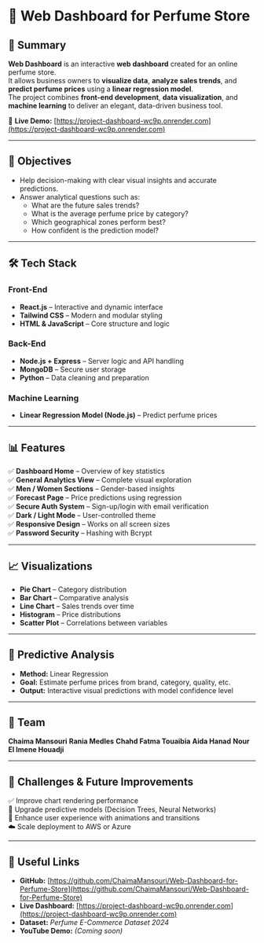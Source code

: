 # 🌸 Web Dashboard for Perfume Store 

## 🪷 Summary
**Web Dashboard** is an interactive **web dashboard** created for an online perfume store.  
It allows business owners to **visualize data**, **analyze sales trends**, and **predict perfume prices** using a **linear regression model**.  
The project combines **front-end development**, **data visualization**, and **machine learning** to deliver an elegant, data-driven business tool.

🔗 **Live Demo:** [https://project-dashboard-wc9p.onrender.com](https://project-dashboard-wc9p.onrender.com)

---

## 🎯 Objectives
- Help decision-making with clear visual insights and accurate predictions.  
- Answer analytical questions such as:
  - What are the future sales trends?  
  - What is the average perfume price by category?  
  - Which geographical zones perform best?  
  - How confident is the prediction model?

---

## 🛠️ Tech Stack

### Front-End
- **React.js** – Interactive and dynamic interface  
- **Tailwind CSS** – Modern and modular styling  
- **HTML & JavaScript** – Core structure and logic  

### Back-End
- **Node.js + Express** – Server logic and API handling  
- **MongoDB** – Secure user storage  
- **Python** – Data cleaning and preparation  

### Machine Learning
- **Linear Regression Model (Node.js)** – Predict perfume prices

---

## 📊 Features
✅ **Dashboard Home** – Overview of key statistics  
✅ **General Analytics View** – Complete visual exploration  
✅ **Men / Women Sections** – Gender-based insights  
✅ **Forecast Page** – Price predictions using regression  
✅ **Secure Auth System** – Sign-up/login with email verification  
✅ **Dark / Light Mode** – User-controlled theme  
✅ **Responsive Design** – Works on all screen sizes  
✅ **Password Security** – Hashing with Bcrypt  

---

## 📈 Visualizations
- **Pie Chart** – Category distribution  
- **Bar Chart** – Comparative analysis  
- **Line Chart** – Sales trends over time  
- **Histogram** – Price distributions  
- **Scatter Plot** – Correlations between variables  

---

## 🧠 Predictive Analysis
- **Method:** Linear Regression  
- **Goal:** Estimate perfume prices from brand, category, quality, etc.  
- **Output:** Interactive visual predictions with model confidence level  

---

## 👥 Team
**Chaima Mansouri** 
**Rania Medles**
**Chahd Fatma Touaibia**
**Aida Hanad**
**Nour El Imene Houadji** 

---

## 🚧 Challenges & Future Improvements
✅ Improve chart rendering performance  
🔧 Upgrade predictive models (Decision Trees, Neural Networks)  
🎨 Enhance user experience with animations and transitions  
☁️ Scale deployment to AWS or Azure  

---

## 🔗 Useful Links
- **GitHub:** [https://github.com/ChaimaMansouri/Web-Dashboard-for-Perfume-Store](https://github.com/ChaimaMansouri/Web-Dashboard-for-Perfume-Store)  
- **Live Dashboard:** [https://project-dashboard-wc9p.onrender.com](https://project-dashboard-wc9p.onrender.com)  
- **Dataset:** *Perfume E-Commerce Dataset 2024*  
- **YouTube Demo:** *(Coming soon)*  



